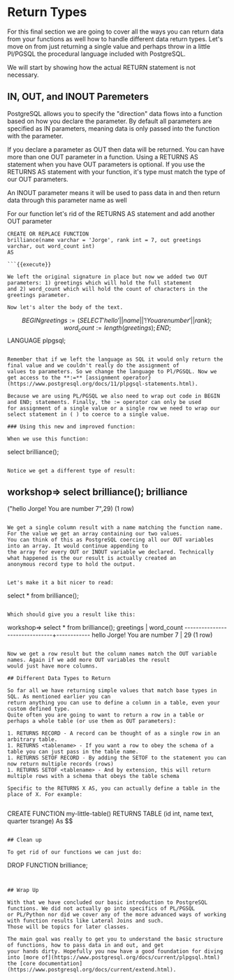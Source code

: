 # Return Types

For this final section we are going to cover all the ways you can return data from your functions as well how to handle
different data return types. Let's move on from just returning a single value and perhaps throw in a little Pl/PGSQL the
procedural language included with PostgreSQL. 

We will start by showing how the actual RETURN statement is not necessary.

## IN, OUT, and INOUT Paremeters

PostgreSQL allows you to specify the "direction" data flows into a function based on how you declare the parameter. By 
default all parameters are specified as IN parameters, meaning data is only passed into the function with the parameter. 

If you declare a parameter as OUT then data will be returned. You can have more than one OUT parameter in a function. Using a 
RETURNS <type> AS statement when you have OUT parameters is optional. If you 
use the RETURNS <type> AS statement with your function, it's type must match the type of our OUT parameters. 

An INOUT parameter means it will be used to pass data in and then return data through this parameter name as well

For our function let's rid of the RETURNS <type> AS statement and add another OUT parameter

```
CREATE OR REPLACE FUNCTION 
brilliance(name varchar = 'Jorge', rank int = 7, out greetings varchar, out word_count int) 
AS

```{{execute}}

We left the original signature in place but now we added two OUT parameters: 1) greetings which will hold the full statement 
and 2) word_count which will hold the count of characters in the greetings parameter. 

Now let's alter the body of the text.

```
$$
    BEGIN
       greetings := (SELECT 'hello ' || name || '! You are number ' || rank);
       word_count := length(greetings);
    END;
$$
LANGUAGE plpgsql;

```{{execute}}

Remember that if we left the language as SQL it would only return the final value and we couldn't really do the assignment of 
values to parameters. So we change the language to Pl/PGSQL. Now we get access to the **:=** [assignment operator}(https://www.postgresql.org/docs/11/plpgsql-statements.html). 

Because we are using PL/PGSQL we also need to wrap out code in BEGIN and END; statements. Finally, the := operator can only be used
for assignment of a single value or a single row we need to wrap our select statement in ( ) to coerce to a single value.

### Using this new and improved function:

When we use this function:

```
select brilliance();
```{{execute}}

Notice we get a different type of result:

```
workshop=> select brilliance();
              brilliance              
--------------------------------------
 ("hello Jorge! You are number 7",29)
(1 row)

```

We get a single column result with a name matching the function name. For the value we get an array containing our two values.
You can think of this as PostgreSQL coercing all our OUT variables into an array. It would continue appending to 
the array for every OUT or INOUT variable we declared. Technically what happened is the our result is actually created an 
anonymous record type to hold the output. 


Let's make it a bit nicer to read:

```
select * from brilliance();
```{{execute}}

Which should give you a result like this:

```
workshop=> select * from brilliance();
           greetings           | word_count 
-------------------------------+------------
 hello Jorge! You are number 7 |         29
(1 row)

```

Now we get a row result but the column names match the OUT variable names. Again if we add more OUT variables the result 
would just have more columns. 

## Different Data Types to Return

So far all we have returning simple values that match base types in SQL. As mentioned earlier you can 
return anything you can use to define a column in a table, even your custom defined type. 
Quite often you are going to want to return a row in a table or perhaps a whole table (or use them as OUT parameters):

1. RETURNS RECORD - A record can be thought of as a single row in an arbitrary table. 
1. RETURNS <tablename> - If you want a row to obey the schema of a table you can just pass in the table name.
1. RETURNS SETOF RECORD - By adding the SETOF to the statement you can now return multiple records (rows)
1. RETURNS SETOF <tablename> - And by extension, this will return multiple rows with a schema that obeys the table schema

Specific to the RETURNS X AS, you can actually define a table in the place of X. For example:


```
CREATE FUNCTION my-little-table()
RETURNS TABLE (id int, name text, quarter tsrange)
As $$
```

## Clean up

To get rid of our functions we can just do:

```
DROP FUNCTION brilliance;
```


## Wrap Up

With that we have concluded our basic introduction to PostgreSQL functions. We did not actually go into specifics of PL/PGSQL
or PL/Python nor did we cover any of the more advanced ways of working with function results like Lateral Joins and such.
Those will be topics for later classes. 

The main goal was really to get you to understand the basic structure of functions, how to pass data in and out, and get
your hands dirty. Hopefully you now have a good foundation for diving into [more of](https://www.postgresql.org/docs/current/plpgsql.html) 
the [core documentation](https://www.postgresql.org/docs/current/extend.html).